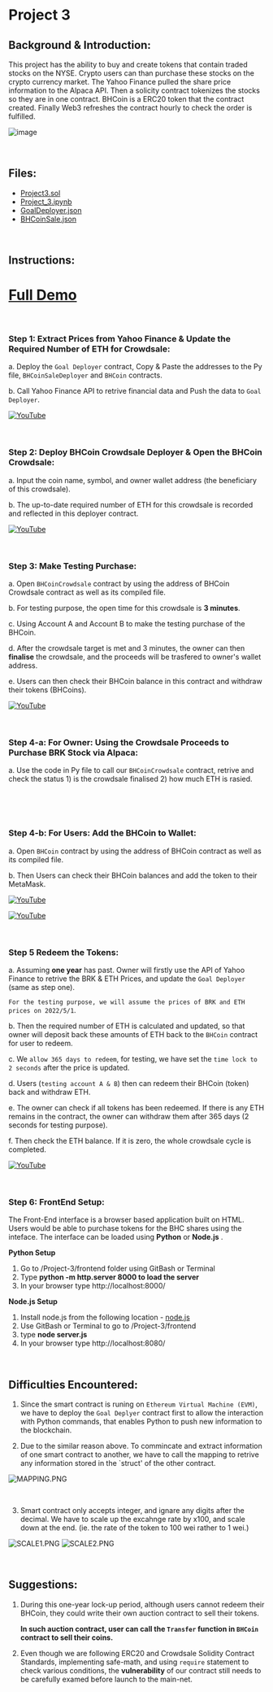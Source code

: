 # **Project 3**

## **Background & Introduction:**

This project has the ability to buy and create tokens that contain traded stocks on the NYSE. Crypto users can than purchase these stocks on the crypto currency market. The Yahoo Finance pulled the share price information to the Alpaca API. Then a solicity contract tokenizes the stocks so they are in one contract. BHCoin is a ERC20 token that the contract created. Finally Web3 refreshes the contract hourly to check the order is fulfilled.

![image](https://user-images.githubusercontent.com/73146288/116769198-b63cbd80-aa7d-11eb-9da8-176be7f16b6f.png)

<br>

## **Files:**

- [Project3.sol](Project3.sol)
- [Project_3.ipynb](Project_3.ipynb)
- [GoalDeployer.json](GoalDeployer.json)
- [BHCoinSale.json](BHCoinSale.json)

<br>

## **Instructions:**

# **[Full Demo](https://www.youtube.com/watch?v=NoqC6PsxA_U&ab_channel=VincentG)**

<br>

### **Step 1: Extract Prices from Yahoo Finance & Update the Required Number of ETH for Crowdsale:**

a. Deploy the `Goal Deployer` contract, Copy & Paste the addresses to the Py file, `BHCoinSaleDeployer` and `BHCoin` contracts.

b. Call Yahoo Finance API to retrive financial data and Push the data to `Goal Deployer`.

[![YouTube](Images/1.PNG)](https://youtu.be/NoqC6PsxA_U?t=3)

<br>

### **Step 2: Deploy BHCoin Crowdsale Deployer & Open the BHCoin Crowdsale:**

a. Input the coin name, symbol, and owner wallet address (the beneficiary of this crowdsale).

b. The up-to-date required number of ETH for this crowdsale is recorded and reflected in this deployer contract.

[![YouTube](Images/2.PNG)](https://youtu.be/NoqC6PsxA_U?t=105)

<br>

### **Step 3: Make Testing Purchase:**

a. Open `BHCoinCrowdsale` contract by using the address of BHCoin Crowdsale contract as well as its compiled file.

b. For testing purpose, the open time for this crowdsale is **3 minutes**.

c. Using Account A and Account B to make the testing purchase of the BHCoin.

d. After the crowdsale target is met and 3 minutes, the owner can then **finalise** the crowdsale, and the proceeds will be trasfered to owner's wallet address.

e. Users can then check their BHCoin balance in this contract and withdraw their tokens (BHCoins).

[![YouTube](Images/3.PNG)](https://youtu.be/NoqC6PsxA_U?t=199)

<br>

### **Step 4-a: For Owner: Using the Crowdsale Proceeds to Purchase BRK Stock via Alpaca:**

a. Use the code in Py file to call our `BHCoinCrowdsale` contract, retrive and check the status 1) is the crowdsale finalised 2) how much ETH is rasied.

<br>
<br>

<br>

### **Step 4-b: For Users: Add the BHCoin to Wallet:**

a. Open `BHCoin` contract by using the address of BHCoin contract as well as its compiled file.

b. Then Users can check their BHCoin balances and add the token to their MetaMask.

[![YouTube](Images/4.PNG)](https://youtu.be/NoqC6PsxA_U?t=278)

[![YouTube](Images/5.PNG)](https://youtu.be/NoqC6PsxA_U?t=369)

<br>

### **Step 5 Redeem the Tokens:**

a. Assuming **one year** has past. Owner will firstly use the API of Yahoo Finance to retrive the BRK & ETH Prices, and update the `Goal Deployer` (same as step one).

`For the testing purpose, we will assume the prices of BRK and ETH prices on 2022/5/1`.

b. Then the required number of ETH is calculated and updated, so that owner will deposit back these amounts of ETH back to the `BHCoin` contract for user to redeem.

c. We `allow 365 days to redeem`, for testing, we have set the `time lock to 2 seconds` after the price is updated.

d. Users (`testing account A & B`) then can redeem their BHCoin (token) back and withdraw ETH.

e. The owner can check if all tokens has been redeemed. If there is any ETH remains in the contract, the owner can withdraw them after 365 days (2 seconds for testing purpose).

f. Then check the ETH balance. If it is zero, the whole crowdsale cycle is completed.

[![YouTube](Images/6.PNG)](https://youtu.be/NoqC6PsxA_U?t=444)

<br>

### **Step 6: FrontEnd Setup:**

The Front-End interface is a browser based application built on HTML. Users would be able to purchase tokens for the BHC shares using the inteface.
The interface can be loaded using **Python** or **Node.js** .

**Python Setup**

1. Go to /Project-3/frontend folder using GitBash or Terminal
2. Type **python -m http.server 8000 to load the server**
3. In your browser type http://localhost:8000/

**Node.js Setup**

1. Install node.js from the following location - [node.js](https://nodejs.org/en/download/)
2. Use GitBash or Terminal to go to /Project-3/frontend
3. type **node server.js**
4. In your browser type http://localhost:8080/

<br>

## **Difficulties Encountered:**

1. Since the smart contract is runing on `Ethereum Virtual Machine (EVM)`, we have to deploy the `Goal Deplyer` contract first to allow the interaction with Python commands, that enables Python to push new information to the blockchain.

2. Due to the similar reason above. To commincate and extract information of one smart contract to another, we have to call the mapping to retrive any information stored in the `struct' of the other contract.

![MAPPING.PNG](Images/MAPPING.PNG)

<BR>

3. Smart contract only accepts integer, and ignare any digits after the decimal. We have to scale up the excahnge rate by x100, and scale down at the end. (ie. the rate of the token to 100 wei rather to 1 wei.)

![SCALE1.PNG](Images/SCALE1.PNG)
![SCALE2.PNG](Images/SCALE2.PNG)

<br>

## **Suggestions:**

1. During this one-year lock-up period, although users cannot redeem their BHCoin, they could write their own auction contract to sell their tokens.

   **In such auction contract, user can call the `Transfer` function in `BHCoin` contract to sell their coins.**

2. Even though we are following ERC20 and Crowdsale Solidity Contract Standards, implementing safe-math, and using `require` statement to check various conditions, the **vulnerability** of our contract still needs to be carefully examed before launch to the main-net.
